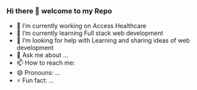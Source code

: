 ### Hi there 👋 welcome to my Repo

- 🔭 I’m currently working on Access Healthcare
- 🌱 I’m currently learning Full stack web development
- 🤔 I’m looking for help with Learning and sharing ideas of web development
- 💬 Ask me about ...
- 📫 How to reach me: 
- 😄 Pronouns: ...
- ⚡ Fun fact: ...

<!--
**deepaka22/deepaka22** is a ✨ _special_ ✨ repository because its `README.md` (this file) appears on your GitHub profile.

Here are some ideas to get you started:


-->
